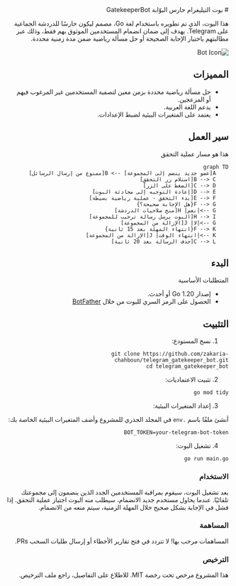 <div dir="rtl">
# بوت التيليغرام حارس البوّابة GatekeeperBot

هذا البوت، الذي تم تطويره باستخدام لغة Go، مصمم ليكون حارسًا للدردشة الجماعية على Telegram. يهدف إلى ضمان انضمام المستخدمين الموثوق بهم فقط، وذلك عبر مطالبتهم باختيار الإجابة الصحيحة أو حل مسألة رياضية ضمن مدة زمنية محددة.

![Bot Icon](assets/gatekeeper_bot_icon.jpg)

## المميزات
* حل مسألة رياضية محددة بزمن معين لتصفية المستخدمين غير المرغوب فيهم أو المزعجين.
* يدعم اللغة العربية.
* يعتمد على المتغيرات البيئية لضبط الإعدادات.

## سير العمل

هذا هو مسار عملية التحقق
```mermaid
graph TD
    A[عضو جديد ينضم إلى المجموعة] --> B[ممنوع من إرسال الرسائل]
    B --> C[استلام زر التحقق]
    C --> D[الضغط على الزر]
    D --> E[إعادة التوجيه إلى محادثة البوت]
    E --> F[بدء التحقق - عملية رياضية بسيطة]
    F --> G{هل الإجابة صحيحة؟}
    G -->|نعم| H[منح صلاحيات الدردشة]
    H --> I[البوت يرسل رسالة ترحيب للمجموعة]
    G -->|لا| J[الإزالة من المجموعة]
    F --> K{انتهاء المهلة بعد 15 ثانية}
    K -->|انتهاء الوقت| J[الإزالة من المجموعة]
    C --> L[حذف الرسالة بعد 20 ثانية]
```

## البدء

المتطلبات الأساسية

* إصدار Go 1.20 أو أحدث.
* الحصول على الرمز السري للبوت من خلال [BotFather](https://telegram.me/BotFather)

## التثبيت

1. نسخ المستودع:

```console
git clone https://github.com/zakaria-chahboun/telegram_gatekeeper_bot.git
cd telegram_gatekeeper_bot
```

2. تثبيت الاعتماديات:

```console
go mod tidy
```

3. إعداد المتغيرات البيئية:

أنشئ ملفًا باسم `.env` في المجلد الجذري للمشروع وأضف المتغيرات البيئية الخاصة بك:

```env
BOT_TOKEN=your-telegram-bot-token
```

4. تشغيل البوت:

```console
go run main.go
```

### الاستخدام
بعد تشغيل البوت، سيقوم بمراقبة المستخدمين الجدد الذين ينضمون إلى مجموعتك تلقائيًا. عندما يحاول مستخدم جديد الانضمام، سيطلب منه البوت اجتياز عملية التحقق. إذا فشل في الإجابة بشكل صحيح خلال المهلة الزمنية، سيتم منعه من الانضمام.

### المساهمة
المساهمات مرحب بها! لا تتردد في فتح تقارير الأخطاء أو إرسال طلبات السحب PRs.

### الترخيص
هذا المشروع مرخص تحت رخصة MIT. للاطلاع على التفاصيل، راجع ملف الترخيص.
</div>